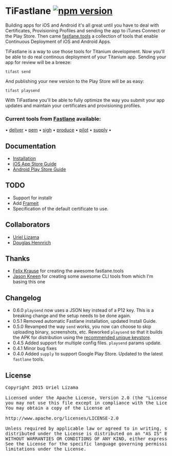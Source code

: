 # TiFastlane [![npm version](https://badge.fury.io/js/tifastlane.svg)](http://badge.fury.io/js/tifastlane)

Building apps for iOS and Android it's all great until you have to deal with Certificates, Provisioning Profiles and sending the app to iTunes Connect or the Play Store. Then came [fastlane.tools](https://fastlane.tools/) a collection of tools that enable Continuous Deployment of iOS and Android Apps.

TiFastlane is a way to use those tools for Titanium development. Now you'll be able to do real continous deployment of your Titanium app. Sending your app for review will be a breeze:

	tifast send
	
And publishing your new version to the Play Store will be as easy:

	tifast playsend

With TiFastlane you'll be able to fully optimize the way you submit your app updates and maintain your certificates and provisioning profiles.

### Current tools from [Fastlane](https://github.com/fastlane/fastlane) available:
<p align="center">

  &bull; <a href="https://github.com/fastlane/fastlane/tree/master/deliver">deliver</a> &bull;
  <a href="https://github.com/fastlane/fastlane/tree/master/pem">pem</a> &bull;
  <a href="https://github.com/fastlane/fastlane/tree/master/sigh">sigh</a> &bull;
  <a href="https://github.com/fastlane/fastlane/tree/master/produce">produce</a> &bull;
  <a href="https://github.com/fastlane/fastlane/tree/master/pilot">pilot</a> &bull;
  <a href="https://github.com/fastlane/fastlane/tree/master/supply">supply</a> &bull;
</p>

## Documentation

* [Installation](./docs/INSTALL.md)
* [iOS App Store Guide](./docs/IOS.md)
* [Android Play Store Guide](./docs/ANDROID.md)


## TODO

* Support for installr
* Add [Frameit](https://github.com/fastlane/fastlane/tree/master/frameit)
* Specification of the default certificate to use.


##  Collaborators

* [Uriel Lizama](https://github.com/ulizama)
* [Douglas Hennrich](https://github.com/DouglasHennrich)

##  Thanks

* [Felix Krause](https://github.com/KrauseFx) for creating the awesome fastlane.tools
* [Jason Kneen](https://github.com/jasonkneen) for creating some awesome CLI tools from which I'm basing this one

## Changelog
* 0.6.0 `playsend` now uses a JSON key instead of a P12 key. This is a breaking change and the setup needs to be done again.
* 0.5.1 Removed automatic Fastlane installation, updated Install Guide.
* 0.5.0 Revamped the way `send` works, you now can choose to skip uploading binary, screenshots, etc. Reworked `playsend` so that it builds the APK for distribution using the [recommended unique keystore](http://docs.appcelerator.com/platform/latest/#!/guide/Distributing_Android_apps).
* 0.4.5 Added support for multiple config files. `playsend` params update.
* 0.4.1 Minor bug fixes
* 0.4.0 Added `supply` to support Google Play Store. Updated to the latest `fastlane` tools.


## License

<pre>
Copyright 2015 Uriel Lizama

Licensed under the Apache License, Version 2.0 (the "License");
you may not use this file except in compliance with the License.
You may obtain a copy of the License at

http://www.apache.org/licenses/LICENSE-2.0

Unless required by applicable law or agreed to in writing, software
distributed under the License is distributed on an "AS IS" BASIS,
WITHOUT WARRANTIES OR CONDITIONS OF ANY KIND, either express or implied.
See the License for the specific language governing permissions and
limitations under the License.
</pre>
